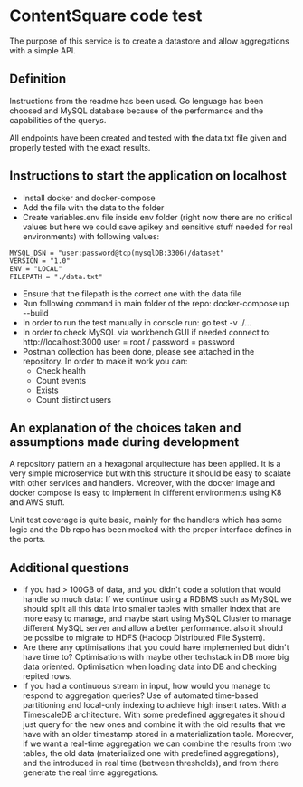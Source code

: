 # ContentSquare code test

The purpose of this service is to create a datastore and allow aggregations with a simple API.

## Definition

Instructions from the readme has been used. Go lenguage has been choosed and MySQL database because of the performance and the capabilities of the querys.

All endpoints have been created and tested with the data.txt file given and properly tested with the exact results.

## Instructions to start the application on localhost

- Install docker and docker-compose
- Add the file with the data to the folder
- Create variables.env file inside env folder (right now there are no critical values but here we could save apikey and sensitive stuff needed for real environments) with following values:

```[env]
MYSQL_DSN = "user:password@tcp(mysqlDB:3306)/dataset"
VERSION = "1.0"
ENV = "LOCAL"
FILEPATH = "./data.txt"
```

- Ensure that the filepath is the correct one with the data file
- Run following command in main folder of the repo: docker-compose up --build
- In order to run the test manually in console run: go test -v ./...
- In order to check MySQL via workbench GUI if needed connect to: http://localhost:3000 user = root / password = password
- Postman collection has been done, please see attached in the repository. In order to make it work you can:
  - Check health
  - Count events
  - Exists
  - Count distinct users

## An explanation of the choices taken and assumptions made during development

A repository pattern an a hexagonal arquitecture has been applied. It is a very simple microservice but with this structure it should be easy to scalate with other services and handlers.
Moreover, with the docker image and docker compose is easy to implement in different environments using K8 and AWS stuff.

Unit test coverage is quite basic, mainly for the handlers which has some logic and the Db repo has been mocked with the proper interface defines in the ports.

## Additional questions

- If you had > 100GB of data, and you didn't code a solution that would handle so much data:
    If we continue using a RDBMS such as MySQL we should split all this data into smaller tables with smaller index that are more easy to manage, and maybe start using MySQL Cluster to manage different MySQL server and allow a better performance. also it should be possibe to migrate to HDFS (Hadoop Distributed File System).
- Are there any optimisations that you could have implemented but didn't have time to?
    Optimisations with maybe other techstack in DB more big data oriented. Optimisation when loading data into DB and checking repited rows.
- If you had a continuous stream in input, how would you manage to respond to aggregation queries?
    Use of automated time-based partitioning and local-only indexing to achieve high insert rates. With a TimescaleDB architecture. With some predefined aggregates it should just query for the new ones and combine it with the old results that we have with an older timestamp stored in a materialization table.
    Moreover, if we want a real-time aggregation we can combine the results from two tables, the old data (materialized one with predefined aggregations), and the introduced in real time (between thresholds), and from there generate the real time aggregations.
